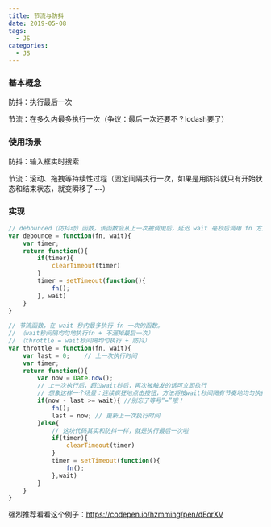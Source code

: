 ```yaml
---
title: 节流与防抖
date: 2019-05-08
tags:
  - JS
categories:
  - JS
---
```



### 基本概念

防抖：执行最后一次

节流：在多久内最多执行一次（争议：最后一次还要不？lodash要了）

### 使用场景

防抖：输入框实时搜索

节流：滚动、拖拽等持续性过程（固定间隔执行一次，如果是用防抖就只有开始状态和结束状态，就变瞬移了~~）

### 实现

```javascript
// debounced（防抖动）函数，该函数会从上一次被调用后，延迟 wait 毫秒后调用 fn 方法。
var debounce = function(fn, wait){
    var timer;
    return function(){
        if(timer){
            clearTimeout(timer)
        }
        timer = setTimeout(function(){
            fn();
        }, wait)
    }
}
 
// 节流函数，在 wait 秒内最多执行 fn 一次的函数。
// （wait秒间隔均匀地执行fn + 不漏掉最后一次）
// （throttle = wait秒间隔均匀执行 + 防抖）
var throttle = function(fn, wait){
    var last = 0;    // 上一次执行时间
    var timer;
    return function(){
        var now = Date.now();
        // 上一次执行后，超过wait秒后，再次被触发的话可立即执行
        // 想象这样一个场景：连续疯狂地点击按钮，方法将按wait秒间隔有节奏地均匀执行
        if(now - last >= wait){ //别忘了等号“=”哦！
            fn();
            last = now; // 更新上一次执行时间
        }else{
            // 这块代码其实和防抖一样，就是执行最后一次啦
            if(timer){
                clearTimeout(timer)
            }
            timer = setTimeout(function(){
                fn();
            },wait)
        }
    }
}
```

 

强烈推荐看看这个例子：https://codepen.io/hzmming/pen/dEorXV

 

 

 